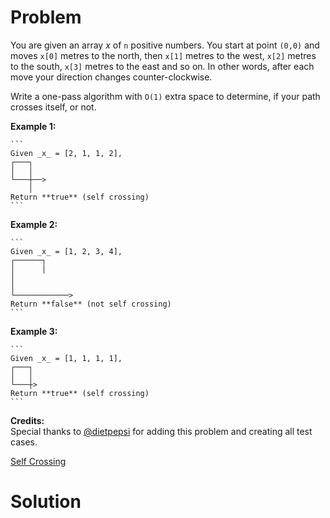 
# Problem

You are given an array _x_ of `n` positive numbers. You start at point `(0,0)`
and moves `x[0]` metres to the north, then `x[1]` metres to the west, `x[2]`
metres to the south, `x[3]` metres to the east and so on. In other words,
after each move your direction changes counter-clockwise.

Write a one-pass algorithm with `O(1)` extra space to determine, if your path
crosses itself, or not.

**Example 1:**  

    ```
    Given _x_ = [2, 1, 1, 2],
    ┌───┐
    │   │
    └───┼──>
        │
    Return **true** (self crossing)
    ```

**Example 2:**  

    ```
    Given _x_ = [1, 2, 3, 4],
    ┌──────┐
    │      │
    │
    │
    └────────────>
    Return **false** (not self crossing)
    ```

**Example 3:**  

    ```
    Given _x_ = [1, 1, 1, 1],
    ┌───┐
    │   │
    └───┼>
    Return **true** (self crossing)
    ```

**Credits:**  
Special thanks to [@dietpepsi](https://leetcode.com/discuss/user/dietpepsi)
for adding this problem and creating all test cases.



[Self Crossing](https://leetcode.com/problems/self-crossing)

# Solution



